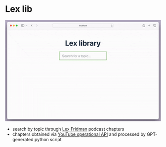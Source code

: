 # Lex lib

<!-- image link by url  -->

![demo of the interface](https://raw.githubusercontent.com/maxeozakh/lexlib/main/demo.gif)

- search by topic through [Lex Fridman](https://lexfridman.com/) podcast chapters
- chapters obtained via [YouTube operational API](https://yt.lemnoslife.com/) and processed by GPT-generated python script
